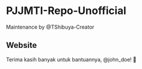 # PJJMTI-Repo-Unofficial
Maintenance by @TShibuya-Creator
## Website
Terima kasih banyak untuk bantuannya, @john_doe! 🙌
